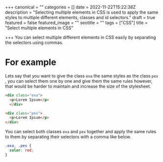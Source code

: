 +++
canonical = ""
categories = []
date = 2022-11-22T15:22:38Z
description = "Selecting multiple elements in CSS is used to apply the same styles to multiple different elements, classes and id selectors."
draft = true
featured = false
featured_image = ""
seotitle = ""
tags = ["CSS"]
title = "Select multiple elements in CSS"

+++
You can select multiple different elements in CSS easily by separating the selectors using commas.

# For example

Lets say that you want to give the class `exa` the same styles as the class `pex` , you can select them one by one and give them the same rules however,  that would be harder to maintain and increase the size of the stylesheet.
```html {linenos=1}
<div class="exa">
  <p>Lorem Ipsum</p>
  </div>

<div class="pex">
  <p>Lorem Ipsum</p>
</div>
```
You can select both classes `exa` and `pex` together and apply the same rules to them by separating their selectors with a comma like below.
```css {linenos=1}
.exa, .pex {
  color: red;
}
```